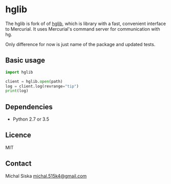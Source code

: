 # hglib

The hglib is fork of of [hglib](https://www.mercurial-scm.org/wiki/PythonHglib), which is library with a fast, convenient interface to Mercurial. It uses Mercurial's command server for communication with hg.

Only difference for now is just name of the package and updated tests.

## Basic usage

```python
import hglib

client = hglib.open(path)
log = client.log(revrange="tip")
print(log)
```

## Dependencies ##

* Python 2.7 or 3.5

## Licence ##

MIT

## Contact ##

Michal Siska <michal.515k4@gmail.com>
